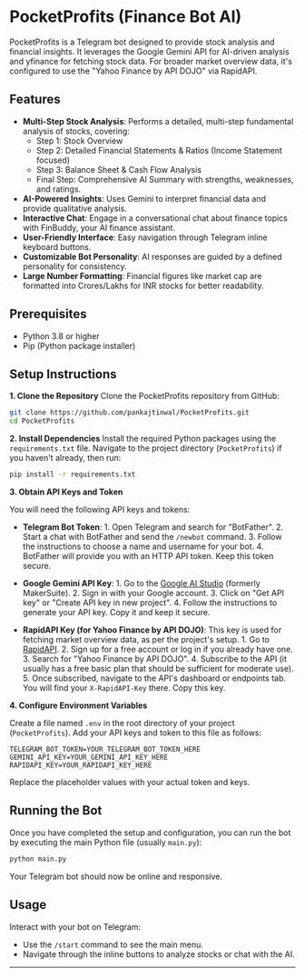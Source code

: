 # PocketProfits (Finance Bot AI)

PocketProfits is a Telegram bot designed to provide stock analysis and financial insights. It leverages the Google Gemini API for AI-driven analysis and yfinance for fetching stock data. For broader market overview data, it's configured to use the "Yahoo Finance by API DOJO" via RapidAPI.

## Features

*   **Multi-Step Stock Analysis**: Performs a detailed, multi-step fundamental analysis of stocks, covering:
    *   Step 1: Stock Overview
    *   Step 2: Detailed Financial Statements & Ratios (Income Statement focused)
    *   Step 3: Balance Sheet & Cash Flow Analysis
    *   Final Step: Comprehensive AI Summary with strengths, weaknesses, and ratings.
*   **AI-Powered Insights**: Uses Gemini to interpret financial data and provide qualitative analysis.
*   **Interactive Chat**: Engage in a conversational chat about finance topics with FinBuddy, your AI finance assistant.
*   **User-Friendly Interface**: Easy navigation through Telegram inline keyboard buttons.
*   **Customizable Bot Personality**: AI responses are guided by a defined personality for consistency.
*   **Large Number Formatting**: Financial figures like market cap are formatted into Crores/Lakhs for INR stocks for better readability.

## Prerequisites

*   Python 3.8 or higher
*   Pip (Python package installer)

## Setup Instructions

**1. Clone the Repository**
   Clone the PocketProfits repository from GitHub:
   ```bash
   git clone https://github.com/pankajtinwal/PocketProfits.git
   cd PocketProfits
   ```

**2. Install Dependencies**
   Install the required Python packages using the `requirements.txt` file. Navigate to the project directory (`PocketProfits`) if you haven't already, then run:
   ```bash
   pip install -r requirements.txt
   ```

**3. Obtain API Keys and Token**

   You will need the following API keys and tokens:

   *   **Telegram Bot Token**:
      1.  Open Telegram and search for "BotFather".
      2.  Start a chat with BotFather and send the `/newbot` command.
      3.  Follow the instructions to choose a name and username for your bot.
      4.  BotFather will provide you with an HTTP API token. Keep this token secure.

   *   **Google Gemini API Key**:
      1.  Go to the [Google AI Studio](https://aistudio.google.com/app/apikey) (formerly MakerSuite).
      2.  Sign in with your Google account.
      3.  Click on "Get API key" or "Create API key in new project".
      4.  Follow the instructions to generate your API key. Copy it and keep it secure.

   *   **RapidAPI Key (for Yahoo Finance by API DOJO)**:
      This key is used for fetching market overview data, as per the project's setup.
      1.  Go to [RapidAPI](https://rapidapi.com/).
      2.  Sign up for a free account or log in if you already have one.
      3.  Search for "Yahoo Finance by API DOJO".
      4.  Subscribe to the API (it usually has a free basic plan that should be sufficient for moderate use).
      5.  Once subscribed, navigate to the API's dashboard or endpoints tab. You will find your `X-RapidAPI-Key` there. Copy this key.

**4. Configure Environment Variables**

   Create a file named `.env` in the root directory of your project (`PocketProfits`). Add your API keys and token to this file as follows:

   ```env
   TELEGRAM_BOT_TOKEN=YOUR_TELEGRAM_BOT_TOKEN_HERE
   GEMINI_API_KEY=YOUR_GEMINI_API_KEY_HERE
   RAPIDAPI_KEY=YOUR_RAPIDAPI_KEY_HERE
   ```

   Replace the placeholder values with your actual token and keys.

## Running the Bot

   Once you have completed the setup and configuration, you can run the bot by executing the main Python file (usually `main.py`):

   ```bash
   python main.py
   ```

   Your Telegram bot should now be online and responsive.

## Usage

   Interact with your bot on Telegram:
   *   Use the `/start` command to see the main menu.
   *   Navigate through the inline buttons to analyze stocks or chat with the AI.

---
